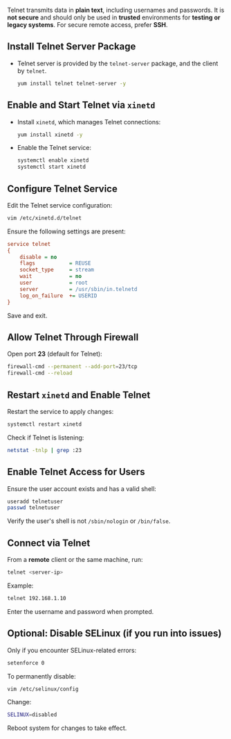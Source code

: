 Telnet transmits data in **plain text**, including usernames and passwords. It is **not secure** and should only be used in **trusted** environments for **testing or legacy systems**. For secure remote access, prefer **SSH**.



## Install Telnet Server Package

- Telnet server is provided by the `telnet-server` package, and the client by `telnet`.

  ```bash
  yum install telnet telnet-server -y
  ```



## Enable and Start Telnet via `xinetd`

- Install `xinetd`, which manages Telnet connections:

  ```bash
  yum install xinetd -y
  ```

- Enable the Telnet service:

  ```bash
  systemctl enable xinetd
  systemctl start xinetd
  ```



## Configure Telnet Service

Edit the Telnet service configuration:

```bash
vim /etc/xinetd.d/telnet
```

Ensure the following settings are present:

```ini
service telnet
{
    disable = no
    flags           = REUSE
    socket_type     = stream
    wait            = no
    user            = root
    server          = /usr/sbin/in.telnetd
    log_on_failure  += USERID
}
```

Save and exit.



## Allow Telnet Through Firewall

Open port **23** (default for Telnet):

```bash
firewall-cmd --permanent --add-port=23/tcp
firewall-cmd --reload
```



## Restart `xinetd` and Enable Telnet

Restart the service to apply changes:

```bash
systemctl restart xinetd
```

Check if Telnet is listening:

```bash
netstat -tnlp | grep :23
```



## Enable Telnet Access for Users

Ensure the user account exists and has a valid shell:

```bash
useradd telnetuser
passwd telnetuser
```

Verify the user's shell is not `/sbin/nologin` or `/bin/false`.



## Connect via Telnet

From a **remote** client or the same machine, run:

```bash
telnet <server-ip>
```

Example:

```bash
telnet 192.168.1.10
```

Enter the username and password when prompted.



## Optional: Disable SELinux (if you run into issues)

Only if you encounter SELinux-related errors:

```bash
setenforce 0
```

To permanently disable:

```bash
vim /etc/selinux/config
```

Change:

```bash
SELINUX=disabled
```

Reboot system for changes to take effect.
